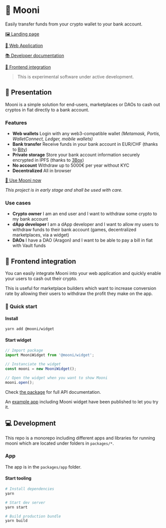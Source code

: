 # 🌚 Mooni

Easily transfer funds from your crypto wallet to your bank account.

[🖼 Landing page](https://mooni.tech)

[🚀 Web Application](https://app.mooni.tech)

[📚 Developer documentation](https://doc.mooni.tech)

[🔮 Frontend integration](./#-Frontend-integration)

> This is experimental software under active development.

## 📃 Presentation

Mooni is a simple solution for end-users, marketplaces or DAOs to cash out cryptos in fiat directly to a bank account.

### Features

* **Web wallets** Login with any web3-compatible wallet _\(Metamask, Portis, WalletConnect, Ledger, mobile wallets\)_
* **Bank transfer** Receive funds in your bank account in EUR/CHF \(thanks to [Bity](https://bity.com)\)
* **Private storage** Store your bank account information securely encrypted in IPFS \(thanks to [3Box](https://3box.io)\)
* **No account** Withdraw up to 5000€ per year without KYC
* **Decentralized** All in browser

[🚀 Use Mooni now](https://app.mooni.tech)

_This project is in early stage and shall be used with care._

### Use cases

* **Crypto owner** I am an end user and I want to withdraw some crypto to my bank account
* **dApp developer** I am a dApp developer and I want to allow my users to withdraw funds to their bank account \(games, decentralized marketplaces, via a widget\)
* **DAOs** I have a DAO \(Aragon\) and I want to be able to pay a bill in fiat with Vault funds

## 🔮 Frontend integration

You can easily integrate Mooni into your web application and quickly enable your users to cash out their crypto.

This is useful for marketplace builders which want to increase conversion rate by allowing their users to withdraw the profit they make on the app.

### 🎁 Quick start

#### Install

`yarn add @mooni/widget`

#### Start widget

```javascript
// Import package
import MooniWidget from '@mooni/widget';

// Instanciate the widget
const mooni = new MooniWidget();

// Open the widget when you want to show Mooni
mooni.open();
```
Check [the package](./packages/widget-sdk) for full API documentation.

An [example app](https://mooni-widget-example.now.sh) including Mooni widget have been published to let you try it.

## 💻 Development

This repo is a monorepo including different apps and libraries for running mooni which are located under folders in `packages/*`.

### App

The app is in the `packages/app` folder.

#### Start tooling

```bash
# Install dependencies
yarn

# Start dev server
yarn start

# Build production bundle
yarn build
```
